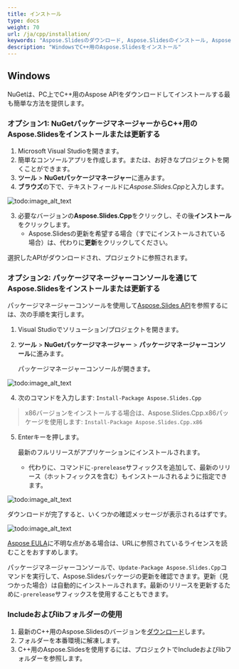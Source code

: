 ```yaml
---
title: インストール
type: docs
weight: 70
url: /ja/cpp/installation/
keywords: "Aspose.Slidesのダウンロード, Aspose.Slidesのインストール, Aspose.Slidesインストール, Windows, C++"
description: "WindowsでC++用のAspose.Slidesをインストール"
---
```


## **Windows**
NuGetは、PC上でC++用のAspose APIをダウンロードしてインストールする最も簡単な方法を提供します。

### **オプション1: NuGetパッケージマネージャーからC++用のAspose.Slidesをインストールまたは更新する**

1. Microsoft Visual Studioを開きます。
2. 簡単なコンソールアプリを作成します。または、お好きなプロジェクトを開くことができます。
3. **ツール** > **NuGetパッケージマネージャー**に進みます。
4. **ブラウズ**の下で、テキストフィールドに*Aspose.Slides.Cpp*と入力します。

![todo:image_alt_text](installation_1.png)

3. 必要なバージョンの**Aspose.Slides.Cpp**をクリックし、その後**インストール**をクリックします。
   * Aspose.Slidesの更新を希望する場合（すでにインストールされている場合）は、代わりに**更新**をクリックしてください。

選択したAPIがダウンロードされ、プロジェクトに参照されます。

### **オプション2: パッケージマネージャーコンソールを通じてAspose.Slidesをインストールまたは更新する**

パッケージマネージャーコンソールを使用して[Aspose.Slides API](https://www.nuget.org/packages/Aspose.Slides.Cpp/)を参照するには、次の手順を実行します。

1. Visual Studioでソリューション/プロジェクトを開きます。

1. **ツール** > **NuGetパッケージマネージャー** > **パッケージマネージャーコンソール**に進みます。

   パッケージマネージャーコンソールが開きます。

![todo:image_alt_text](installation_2.png)

4. 次のコマンドを入力します: `Install-Package Aspose.Slides.Cpp` 
> x86バージョンをインストールする場合は、Aspose.Slides.Cpp.x86パッケージを使用します: `Install-Package Aspose.Slides.Cpp.x86`

5. Enterキーを押します。

   最新のフルリリースがアプリケーションにインストールされます。

   * 代わりに、コマンドに`-prerelease`サフィックスを追加して、最新のリリース（ホットフィックスを含む）もインストールされるように指定できます。

![todo:image_alt_text](installation_3.png)

​	ダウンロードが完了すると、いくつかの確認メッセージが表示されるはずです。  

![todo:image_alt_text](installation_4.png)

[Aspose EULA](https://about.aspose.com/legal/eula)に不明な点がある場合は、URLに参照されているライセンスを読むことをおすすめします。

パッケージマネージャーコンソールで、`Update-Package Aspose.Slides.Cpp`コマンドを実行して、Aspose.Slidesパッケージの更新を確認できます。更新（見つかった場合）は自動的にインストールされます。最新のリリースを更新するために`-prerelease`サフィックスを使用することもできます。


### Includeおよびlibフォルダーの使用
1. 最新のC++用のAspose.Slidesのバージョンを[ダウンロード](https://downloads.aspose.com/slides/cpp)します。
1. フォルダーを本番環境に解凍します。
1. C++用のAspose.Slidesを使用するには、プロジェクトでIncludeおよびlibフォルダーを参照します。
